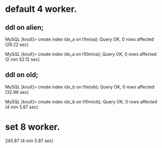 
# default 4 worker.
## ddl on alien; 
MySQL [knull]> create index idx_a on t1m(va);
Query OK, 0 rows affected (28.22 sec)

MySQL [knull]>  create index idx_a on t10m(va);
Query OK, 0 rows affected (2 min 52.12 sec)


## ddl on old;
MySQL [knull]> create index idx_b on t1m(vb);
Query OK, 0 rows affected (32.96 sec)

MySQL [knull]> create index idx_b on t10m(vb);
Query OK, 0 rows affected (4 min 5.87 sec)

# set 8 worker.

245.87
(4 min 5.87 sec)



